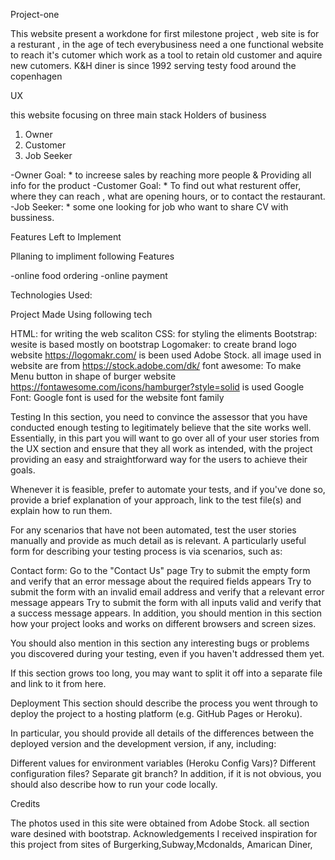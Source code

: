 Project-one

This website present a workdone for first milestone project , web site is for a resturant , in the age of tech everybusiness need a one functional website to reach it's cutomer which work as a tool to retain old customer and aquire new cutomers. 
K&H diner is since 1992 serving testy food around the copenhagen


UX

this website focusing on three main stack Holders of business

1. Owner
2. Customer
3. Job Seeker 


-Owner Goal: * to increese sales by reaching more people & Providing all info for the product
-Customer Goal: * To find out what resturent offer, where they can reach , what are opening hours, or to contact the restaurant.
-Job Seeker: * some one looking for job who want to share CV with bussiness.

Features Left to Implement

Pllaning to impliment following Features

-online food ordering
-online payment


Technologies Used:

Project Made Using following tech

HTML: for writing the web scaliton
CSS: for styling the eliments
Bootstrap: wesite is based mostly on bootstrap 
Logomaker:  to create brand logo website https://logomakr.com/ is been used
Adobe Stock. all image used in website are from https://stock.adobe.com/dk/
font awesome: To make Menu button in shape of burger website https://fontawesome.com/icons/hamburger?style=solid is used
Google Font: Google font is used for the website font family



Testing
In this section, you need to convince the assessor that you have conducted enough testing to legitimately believe that the site works well. Essentially, in this part you will want to go over all of your user stories from the UX section and ensure that they all work as intended, with the project providing an easy and straightforward way for the users to achieve their goals.

Whenever it is feasible, prefer to automate your tests, and if you've done so, provide a brief explanation of your approach, link to the test file(s) and explain how to run them.

For any scenarios that have not been automated, test the user stories manually and provide as much detail as is relevant. A particularly useful form for describing your testing process is via scenarios, such as:

Contact form:
Go to the "Contact Us" page
Try to submit the empty form and verify that an error message about the required fields appears
Try to submit the form with an invalid email address and verify that a relevant error message appears
Try to submit the form with all inputs valid and verify that a success message appears.
In addition, you should mention in this section how your project looks and works on different browsers and screen sizes.

You should also mention in this section any interesting bugs or problems you discovered during your testing, even if you haven't addressed them yet.

If this section grows too long, you may want to split it off into a separate file and link to it from here.

Deployment
This section should describe the process you went through to deploy the project to a hosting platform (e.g. GitHub Pages or Heroku).

In particular, you should provide all details of the differences between the deployed version and the development version, if any, including:

Different values for environment variables (Heroku Config Vars)?
Different configuration files?
Separate git branch?
In addition, if it is not obvious, you should also describe how to run your code locally.

Credits

The photos used in this site were obtained from Adobe Stock.
all section ware desined with bootstrap.
Acknowledgements
I received inspiration for this project from sites of Burgerking,Subway,Mcdonalds, Amarican Diner,
